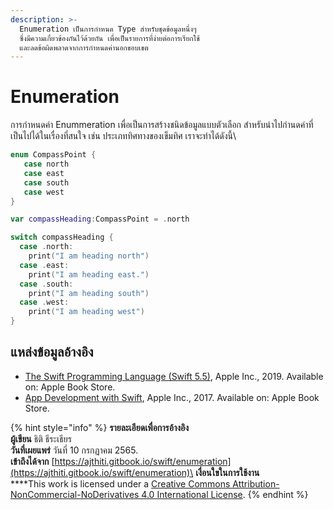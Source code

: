 ```yaml
---
description: >-
  Enumeration เป็นการกำหนด Type สำหรับชุดข้อมูลหนึ่งๆ
  ซึ่งมีความเกี่ยวข้องกันไว้ด้วยกัน เพื่อเป็นรายการที่ง่ายต่อการเรียกใช้
  และลดข้อผิดพลาดจากการกำหนดค่านอกขอบเขต
---
```


# Enumeration

การกำหนดค่า Enummeration เพื่อเป็นการสร้างชนิดข้อมูลแบบตัวเลือก สำหรับนำไปกำนดค่าที่เป็นไปได้ในเรื่องที่สนใจ เช่น ประเภททิศทางของเข็มทิศ เราจะทำได้ดังนี้\


```swift
enum CompassPoint {
   case north
   case east
   case south
   case west
}

var compassHeading:CompassPoint = .north

switch compassHeading {
  case .north:
    print("I am heading north")
  case .east:
    print("I am heading east.")
  case .south:
    print("I am heading south")
  case .west:
    print("I am heading west")
}

```



## แหล่งข้อมูลอ้างอิง

* [The Swift Programming Language (Swift 5.5)](https://books.apple.com/th/book/the-swift-programming-language-swift-5-5-beta/id1002622538), Apple Inc., 2019. Available on: Apple Book Store.
* [App Development with Swift](https://books.apple.com/th/book/app-development-with-swift/id1465002990), Apple Inc., 2017. Available on: Apple Book Store.

{% hint style="info" %}
**รายละเอียดเพื่อการอ้างอิง**\
**ผู้เขียน** ธิติ ธีระเธียร  \
**วันที่เผยแพร่**  วันที่ 10 กรกฏาคม 2565.\
**เข้าถึงได้จาก** [https://ajthiti.gitbook.io/swift/enumeration](https://ajthiti.gitbook.io/swift/enumeration)\
**เงื่อนใขในการใช้งาน**\
****This work is licensed under a [Creative Commons Attribution-NonCommercial-NoDerivatives 4.0 International License](http://creativecommons.org/licenses/by-nc-nd/4.0/).
{% endhint %}
